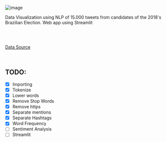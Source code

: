 ![image](https://user-images.githubusercontent.com/53838883/109822532-ce2ac900-7c15-11eb-8ec6-9e02116a6127.png)


Data Visualization using NLP of 15.000 tweets from candidates of the 2018's Brazilian Election. Web app using Streamlit

<br><br>

[Data Source](https://github.com/RodrigoMenegat/o-que-15-mil-tweets-revelam-sobre-seu-candidato)


<br>

## TODO:

- [x] Importing
- [x] Tokenize
- [x] Lower words
- [x] Remove Stop Words
- [x] Remove https
- [x] Separate mentions
- [x] Separate Hashtags
- [x] Word Frequency
- [ ] Sentiment Analysis
- [ ] Streamlit
